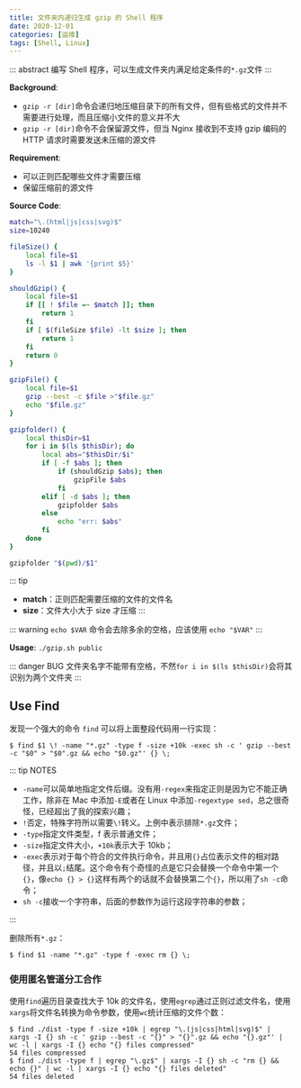 ```yaml
---
title: 文件夹内递归生成 gzip 的 Shell 程序
date: 2020-12-01
categories: [运维]
tags: [Shell, Linux]
---
```


::: abstract
编写 Shell 程序，可以生成文件夹内满足给定条件的`*.gz`文件
:::

<!-- more -->

**Background**:

- `gzip -r [dir]`命令会递归地压缩目录下的所有文件，但有些格式的文件并不需要进行处理，而且压缩小文件的意义并不大
- `gzip -r [dir]`命令不会保留源文件，但当 Nginx 接收到不支持 gzip 编码的 HTTP 请求时需要发送未压缩的源文件

**Requirement**:

- 可以正则匹配哪些文件才需要压缩
- 保留压缩前的源文件

**Source Code**:

```bash
match="\.(html|js|css|svg)$"
size=10240

fileSize() {
    local file=$1
    ls -l $1 | awk '{print $5}'
}

shouldGzip() {
    local file=$1
    if [[ ! $file =~ $match ]]; then
        return 1
    fi
    if [ $(fileSize $file) -lt $size ]; then
        return 1
    fi
    return 0
}

gzipFile() {
    local file=$1
    gzip --best -c $file >"$file.gz"
    echo "$file.gz"
}

gzipfolder() {
    local thisDir=$1
    for i in $(ls $thisDir); do
        local abs="$thisDir/$i"
        if [ -f $abs ]; then
            if (shouldGzip $abs); then
                gzipFile $abs
            fi
        elif [ -d $abs ]; then
            gzipfolder $abs
        else
            echo "err: $abs"
        fi
    done
}

gzipfolder "$(pwd)/$1"
```

::: tip

- **match**：正则匹配需要压缩的文件的文件名
- **size**：文件大小大于 size 才压缩
  :::

::: warning
`echo $VAR` 命令会去除多余的空格，应该使用 `echo "$VAR"`
:::

**Usage**: `./gzip.sh public`

::: danger BUG
文件夹名字不能带有空格，不然`for i in $(ls $thisDir)`会将其识别为两个文件夹
:::

## Use Find <Badge text="2021.01.04+" />

发现一个强大的命令 `find` 可以将上面整段代码用一行实现：

```terminal
$ find $1 \! -name "*.gz" -type f -size +10k -exec sh -c ' gzip --best -c "$0" > "$0".gz && echo "$0.gz"' {} \;
```

::: tip NOTES

- `-name`可以简单地指定文件后缀。没有用`-regex`来指定正则是因为它不能正确工作，除非在 Mac 中添加`-E`或者在 Linux 中添加`-regextype sed`，总之很奇怪，已经超出了我的探索兴趣；
- `!`否定，特殊字符所以需要`\!`转义。上例中表示排除`*.gz`文件；
- `-type`指定文件类型，f 表示普通文件；
- `-size`指定文件大小，`+10k`表示大于 10kb；
- `-exec`表示对于每个符合的文件执行命令，并且用`{}`占位表示文件的相对路径，并且以`;`结尾。这个命令有个奇怪的点是它只会替换一个命令中第一个`{}`，像`echo {} > {}`这样有两个的话就不会替换第二个`{}`，所以用了`sh -c`命令；
- `sh -c`接收一个字符串，后面的参数作为运行这段字符串的参数；

:::

删除所有`*.gz`：

```terminal
$ find $1 -name "*.gz" -type f -exec rm {} \;
```

### 使用匿名管道分工合作 <Badge text="2021.01.07+" />

使用`find`遍历目录查找大于 10k 的文件名，使用`egrep`通过正则过滤文件名，使用`xargs`将文件名转换为命令参数，使用`wc`统计压缩的文件个数：

```terminal
$ find ./dist -type f -size +10k | egrep "\.(js|css|html|svg)$" | xargs -I {} sh -c ' gzip --best -c "{}" > "{}".gz && echo "{}.gz"' | wc -l | xargs -I {} echo "{} files compressed"
54 files compressed
$ find ./dist -type f | egrep "\.gz$" | xargs -I {} sh -c "rm {} && echo {}" | wc -l | xargs -I {} echo "{} files deleted"
54 files deleted
```